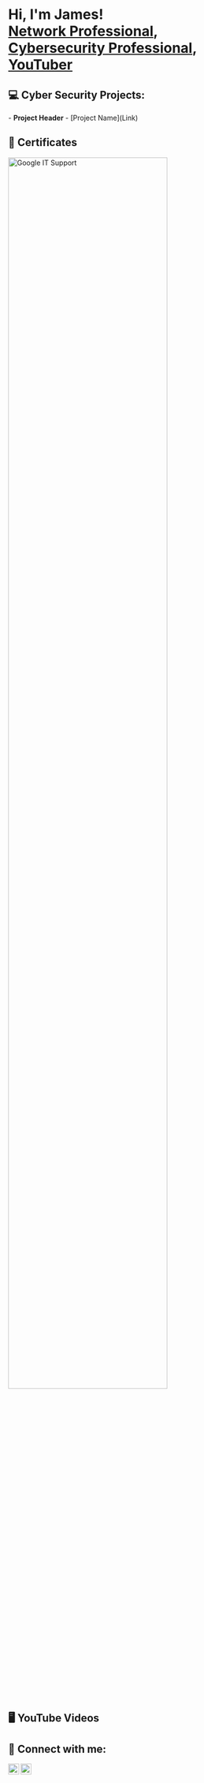 <h1>Hi, I'm James! <br/><a href="https://github.com/jvoshell">Network Professional</a>, <a href="https://www.linkedin.com/in/james-m-voshell/">Cybersecurity Professional</a>, <a href="https://www.youtube.com/">YouTuber</a></h1>

<h2>💻 Cyber Security Projects:</h2>
- <b>Project Header</b>
  - [Project Name](Link)
  
<h2>📜 Certificates</h2>
<p align="left">
<img src="https://imgur.com/a/Yl3Q2NB" height="80%" width="80%" alt="Google IT Support"/>
</p>
 
<h2>🖥️ YouTube Videos</h2>


<h2>📲 Connect with me:</h2>

[<img align="left" alt="JamesVoshell | YouTube" width="22px" src="https://cdn.jsdelivr.net/npm/simple-icons@v3/icons/youtube.svg" />][youtube]
[<img align="left" alt="JamesVoshell | LinkedIn" width="22px" src="https://cdn.jsdelivr.net/npm/simple-icons@v3/icons/linkedin.svg" />][linkedin]

[youtube]: https://www.youtube.com/
[linkedin]: https://www.linkedin.com/in/james-m-voshell/

